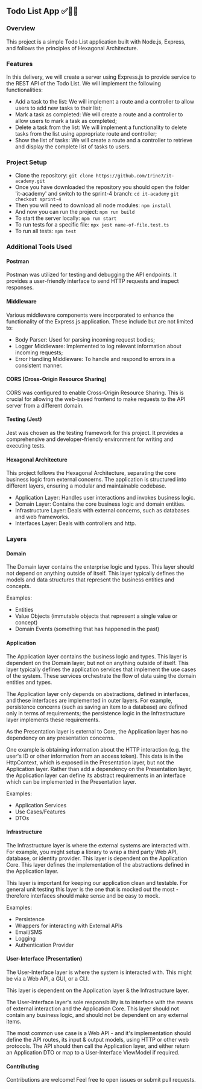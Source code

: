 ## Todo List App ✅🔄📅

### Overview

This project is a simple Todo List application built with Node.js, Express, and follows the principles of Hexagonal Architecture.

### Features
In this delivery, we will create a server using Express.js to provide service to the REST API of the Todo List. We will implement the following functionalities:

- Add a task to the list: We will implement a route and a controller to allow users to add new tasks to their list;
- Mark a task as completed: We will create a route and a controller to allow users to mark a task as completed;
- Delete a task from the list: We will implement a functionality to delete tasks from the list using appropriate route and controller;
- Show the list of tasks: We will create a route and a controller to retrieve and display the complete list of tasks to users.

### Project Setup

- Clone the repository:
	`git clone https://github.com/Irine7/it-academy.git`
- Once you have downloaded the repository you should open the folder 'it-academy' and switch to the sprint-4 branch:
	`cd it-academy`
	`git checkout sprint-4`
- Then you will need to download all node modules:
	`npm install`
- And now you can run the project:
	`npm run build`
- To start the server locally:
	`npm run start`
- To run tests for a specific file:
	`npx jest name-of-file.test.ts`
- To run all tests:
	`npm test`

### Additional Tools Used
#### Postman
Postman was utilized for testing and debugging the API endpoints. It provides a user-friendly interface to send HTTP requests and inspect responses.

#### Middleware
Various middleware components were incorporated to enhance the functionality of the Express.js application. These include but are not limited to:
- Body Parser: Used for parsing incoming request bodies;
- Logger Middleware: Implemented to log relevant information about incoming requests;
- Error Handling Middleware: To handle and respond to errors in a consistent manner.

#### CORS (Cross-Origin Resource Sharing)
CORS was configured to enable Cross-Origin Resource Sharing. This is crucial for allowing the web-based frontend to make requests to the API server from a different domain.

#### Testing (Jest)
Jest was chosen as the testing framework for this project. It provides a comprehensive and developer-friendly environment for writing and executing tests.

#### Hexagonal Architecture
This project follows the Hexagonal Architecture, separating the core business logic from external concerns. The application is structured into different layers, ensuring a modular and maintainable codebase.

- Application Layer: Handles user interactions and invokes business logic.
- Domain Layer: Contains the core business logic and domain entities.
- Infrastructure Layer: Deals with external concerns, such as databases and web frameworks.
- Interfaces Layer: Deals with controllers and http.


### Layers
#### Domain
The Domain layer contains the enterprise logic and types. This layer should not depend on anything outside of itself. This layer typically defines the models and data structures that represent the business entities and concepts.

Examples:
- Entities
- Value Objects (immutable objects that represent a single value or concept)
- Domain Events (something that has happened in the past)

#### Application
The Application layer contains the business logic and types. This layer is dependent on the Domain layer, but not on anything outside of itself. This layer typically defines the application services that implement the use cases of the system. These services orchestrate the flow of data using the domain entities and types.

The Application layer only depends on abstractions, defined in interfaces, and these interfaces are implemented in outer layers. For example, persistence concerns (such as saving an item to a database) are defined only in terms of requirements; the persistence logic in the Infrastructure layer implements these requirements.

As the Presentation layer is external to Core, the Application layer has no dependency on any presentation concerns.

One example is obtaining information about the HTTP interaction (e.g. the user's ID or other information from an access token). This data is in the HttpContext, which is exposed in the Presentation layer, but not the Application layer. Rather than add a dependency on the Presentation layer, the Application layer can define its abstract requirements in an interface which can be implemented in the Presentation layer.

Examples:
- Application Services
- Use Cases/Features
- DTOs

#### Infrastructure
The Infrastructure layer is where the external systems are interacted with. For example, you might setup a library to wrap a third party Web API, database, or identity provider. This layer is dependent on the Application Core. This layer defines the implementation of the abstractions defined in the Application layer.

This layer is important for keeping our application clean and testable. For general unit testing this layer is the one that is mocked out the most - therefore interfaces should make sense and be easy to mock.

Examples:
- Persistence
- Wrappers for interacting with External APIs
- Email/SMS
- Logging
- Authentication Provider

#### User-Interface (Presentation)
The User-Interface layer is where the system is interacted with. This might be via a Web API, a GUI, or a CLI.

This layer is dependent on the Application layer & the Infrastructure layer.

The User-Interface layer's sole responsibility is to interface with the means of external interaction and the Application Core. This layer should not contain any business logic, and should not be dependent on any external items.

The most common use case is a Web API - and it's implementation should define the API routes, its input & output models, using HTTP or other web protocols. The API should then call the Application layer, and either return an Application DTO or map to a User-Interface ViewModel if required.

#### Contributing
Contributions are welcome! Feel free to open issues or submit pull requests.